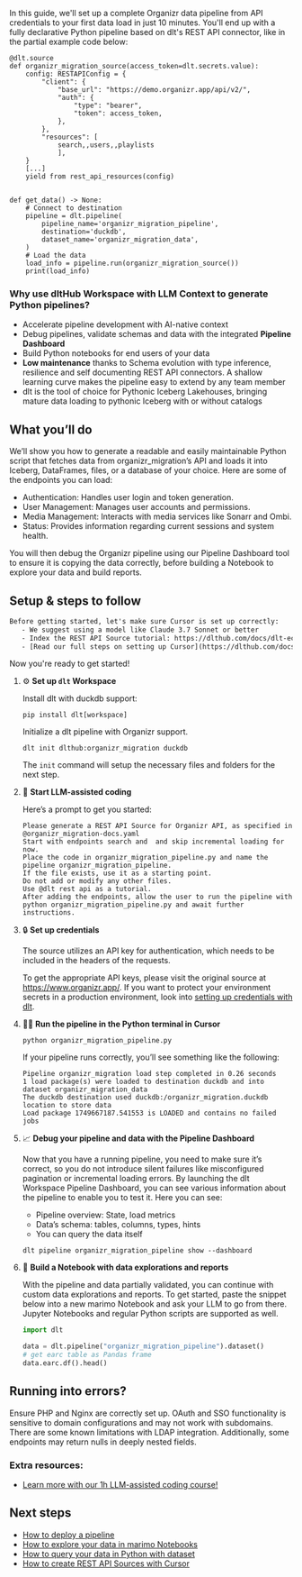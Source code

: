 In this guide, we'll set up a complete Organizr data pipeline from API credentials to your first data load in just 10 minutes. You'll end up with a fully declarative Python pipeline based on dlt's REST API connector, like in the partial example code below:

```python-outcome
@dlt.source
def organizr_migration_source(access_token=dlt.secrets.value):
    config: RESTAPIConfig = {
        "client": {
            "base_url": "https://demo.organizr.app/api/v2/",
            "auth": {
                "type": "bearer",
                "token": access_token,
            },
        },
        "resources": [
            search,,users,,playlists
            ],
    }
    [...]
    yield from rest_api_resources(config)


def get_data() -> None:
    # Connect to destination
    pipeline = dlt.pipeline(
        pipeline_name='organizr_migration_pipeline',
        destination='duckdb',
        dataset_name='organizr_migration_data', 
    )
    # Load the data
    load_info = pipeline.run(organizr_migration_source())
    print(load_info) 
```

### Why use dltHub Workspace with LLM Context to generate Python pipelines?

- Accelerate pipeline development with AI-native context
- Debug pipelines, validate schemas and data with the integrated **Pipeline Dashboard**
- Build Python notebooks for end users of your data
- **Low maintenance** thanks to Schema evolution with type inference, resilience and self documenting REST API connectors. A shallow learning curve makes the pipeline easy to extend by any team member
- dlt is the tool of choice for Pythonic Iceberg Lakehouses, bringing mature data loading to pythonic Iceberg with or without catalogs

## What you’ll do

We’ll show you how to generate a readable and easily maintainable Python script that fetches data from organizr_migration’s API and loads it into Iceberg, DataFrames, files, or a database of your choice. Here are some of the endpoints you can load:

- Authentication: Handles user login and token generation.
- User Management: Manages user accounts and permissions.
- Media Management: Interacts with media services like Sonarr and Ombi.
- Status: Provides information regarding current sessions and system health.

You will then debug the Organizr pipeline using our Pipeline Dashboard tool to ensure it is copying the data correctly, before building a Notebook to explore your data and build reports.

## Setup & steps to follow

```default
Before getting started, let's make sure Cursor is set up correctly:
   - We suggest using a model like Claude 3.7 Sonnet or better
   - Index the REST API Source tutorial: https://dlthub.com/docs/dlt-ecosystem/verified-sources/rest_api/ and add it to context as **@dlt rest api**
   - [Read our full steps on setting up Cursor](https://dlthub.com/docs/dlt-ecosystem/llm-tooling/cursor-restapi#23-configuring-cursor-with-documentation)
```

Now you're ready to get started!

1. ⚙️ **Set up `dlt` Workspace**
    
    Install dlt with duckdb support:
    ```shell
    pip install dlt[workspace]
    ```

    Initialize a dlt pipeline with Organizr support.
    ```shell
    dlt init dlthub:organizr_migration duckdb
    ```

    The `init` command will setup the necessary files and folders for the next step.
    
2. 🤠 **Start LLM-assisted coding**
    
    Here’s a prompt to get you started:
    
    ```prompt
    Please generate a REST API Source for Organizr API, as specified in @organizr_migration-docs.yaml 
    Start with endpoints search and  and skip incremental loading for now. 
    Place the code in organizr_migration_pipeline.py and name the pipeline organizr_migration_pipeline. 
    If the file exists, use it as a starting point. 
    Do not add or modify any other files. 
    Use @dlt rest api as a tutorial. 
    After adding the endpoints, allow the user to run the pipeline with python organizr_migration_pipeline.py and await further instructions.
    ```

    
3. 🔒 **Set up credentials** 
    
    The source utilizes an API key for authentication, which needs to be included in the headers of the requests.
    
    To get the appropriate API keys, please visit the original source at https://www.organizr.app/.
    If you want to protect your environment secrets in a production environment, look into [setting up credentials with dlt](https://dlthub.com/docs/walkthroughs/add_credentials).
    
4. 🏃‍♀️ **Run the pipeline in the Python terminal in Cursor**
    
    ```shell
    python organizr_migration_pipeline.py
    ```
    
    If your pipeline runs correctly, you’ll see something like the following:
    
    ```shell
    Pipeline organizr_migration load step completed in 0.26 seconds
    1 load package(s) were loaded to destination duckdb and into dataset organizr_migration_data
    The duckdb destination used duckdb:/organizr_migration.duckdb location to store data
    Load package 1749667187.541553 is LOADED and contains no failed jobs
    ```
    
5. 📈 **Debug your pipeline and data with the Pipeline Dashboard**

    Now that you have a running pipeline, you need to make sure it’s correct, so you do not introduce silent failures like misconfigured pagination or incremental loading errors. By launching the dlt Workspace Pipeline Dashboard, you can see various information about the pipeline to enable you to test it. Here you can see:
    - Pipeline overview: State, load metrics
    - Data’s schema: tables, columns, types, hints
    - You can query the data itself
    
    ```shell
    dlt pipeline organizr_migration_pipeline show --dashboard
    ```
    
6. 🐍 **Build a Notebook with data explorations and reports**

    With the pipeline and data partially validated, you can continue with custom data explorations and reports. To get started, paste the snippet below into a new marimo Notebook and ask your LLM to go from there. Jupyter Notebooks and regular Python scripts are supported as well.

    
    ```python
    import dlt

   data = dlt.pipeline("organizr_migration_pipeline").dataset()
   # get earc table as Pandas frame
   data.earc.df().head()
    ```

## Running into errors?

Ensure PHP and Nginx are correctly set up. OAuth and SSO functionality is sensitive to domain configurations and may not work with subdomains. There are some known limitations with LDAP integration. Additionally, some endpoints may return nulls in deeply nested fields.

### Extra resources:

- [Learn more with our 1h LLM-assisted coding course!](https://www.youtube.com/watch?v=GGid70rnJuM)

## Next steps

- [How to deploy a pipeline](https://dlthub.com/docs/walkthroughs/deploy-a-pipeline)
- [How to explore your data in marimo Notebooks](https://dlthub.com/docs/general-usage/dataset-access/marimo)
- [How to query your data in Python with dataset](https://dlthub.com/docs/general-usage/dataset-access/dataset)
- [How to create REST API Sources with Cursor](https://dlthub.com/docs/dlt-ecosystem/llm-tooling/cursor-restapi)
